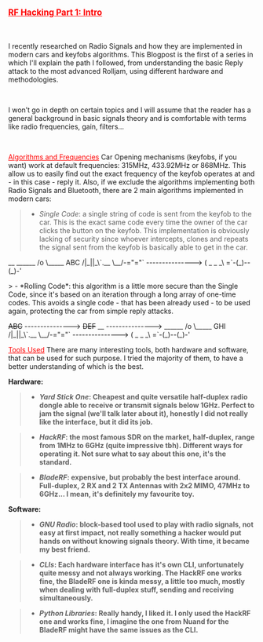 # <span style="color:red;font-size:17px;"><ins><b>RF Hacking Part 1: Intro</b></ins></span>

&nbsp;

I recently researched on Radio Signals and how they are implemented in modern cars and keyfobs algorithms.
This Blogpost is the first of a series in which I'll explain the path I followed, from understanding the basic Reply attack to the most advanced Rolljam, using different hardware and methodologies.

&nbsp;

I won’t go in depth on certain topics and I will assume that the reader has a general background in basic signals theory and is comfortable with terms like radio frequencies, gain, filters… 

&nbsp;

<ins style="color:red;">Algorithms and Frequencies</ins>
Car Opening mechanisms (keyfobs, if you want) work at default frequencies: 315MHz, 433.92MHz or 868MHz. This allow us to easily find out the exact frequency of the keyfob operates at and - in this case - reply it.
Also, if we exclude the algorithms implementing both Radio Signals and Bluetooth, there are 2 main algorithms implemented in modern cars:
&nbsp;

> - *Single Code*: a single string of code is sent from the keyfob to the car. This is the exact same code every time the owner of the car clicks the button on the keyfob. This implementation is obviously lacking of security since whoever intercepts, clones and repeats the signal sent from the keyfob is basically able to get in the car.
<p>                  
      __                            ______
     /o \_____        ABC          /|_||_\`.__
     \__/-="="` --------------->  (   _    _ _\
                                  =`-(_)--(_)-' 
 
</p>
> - *Rolling Code*: this algorithm is a little more secure than the Single Code, since it's based on an iteration through a long array of one-time codes. This avoids a single code - that has been already used - to be used again, protecting the car from simple reply attacks.
<p>
                       <del>ABC</del>
                --------------->
                       <del>DEF</del>
      __        --------------->    ______
     /o \_____         GHI         /|_||_\`.__
     \__/-="="` --------------->  (   _    _ _\
                                  =`-(_)--(_)-' 
 
</p>

<ins style="color:red;">Tools Used</ins>
There are many interesting tools, both hardware and software, that can be used for such purpose. I tried the majority of them, to have a better understanding of which is the best.

<b>Hardware:<b>
> - *Yard Stick One*: Cheapest and quite versatile half-duplex radio dongle able to receive or transmit signals below 1GHz. Perfect to jam the signal (we'll talk later about it), honestly I did not really like the interface, but it did its job.

> - *HackRF*: the most famous SDR on the market, half-duplex, range from 1MHz to 6GHz (quite impressive tbh). Different ways for operating it. Not sure what to say about this one, it's the standard.

> - *BladeRF*: expensive, but probably the best interface around. Full-duplex, 2 RX and 2 TX Antennas with 2x2 MIMO, 47MHz to 6GHz... I mean, it's definitely my favourite toy.

<b>Software:<b>
> - *GNU Radio*: block-based tool used to play with radio signals, not easy at first impact, not really something a hacker would put hands on without knowing signals theory. With time, it became my best friend.
      
> - *CLIs*: Each hardware interface has it's own CLI, unfortunately quite messy and not always working. The HackRF one works fine, the BladeRF one is kinda messy, a little too much, mostly when dealing with full-duplex stuff, sending and receiving simultaneously.
      
> - *Python Libraries*: Really handy, I liked it. I only used the HackRF one and works fine, I imagine the one from Nuand for the BladeRF might have the same issues as the CLI.
